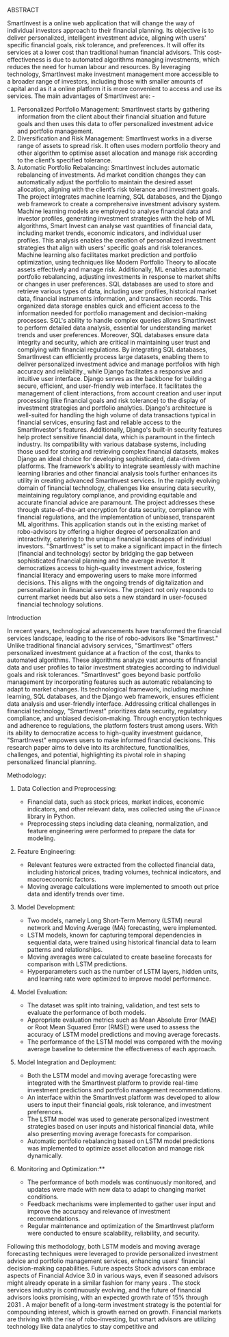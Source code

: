 ABSTRACT

SmartInvest is a online web application that will change the way of individual investors approach to their financial planning. Its objective is to deliver personalized, intelligent investment advice, aligning with users' specific financial goals, risk tolerance, and preferences. It will offer its services at a lower cost than traditional human financial advisors. This cost-effectiveness is due to automated algorithms managing investments, which reduces the need for human labour and resources. By leveraging technology, SmartInvest make investment management more accessible to a broader range of investors, including those with smaller amounts of capital and as it a online platform it is more convenient to access and use its services. 
The main advantages of SmartInvest are: -
1.	Personalized Portfolio Management: SmartInvest starts by gathering information from the client about their financial situation and future goals and then uses this data to offer personalized investment advice and portfolio management.
2.	Diversification and Risk Management: SmartInvest works in a diverse range of assets to spread risk. It often uses modern portfolio theory and other algorithm to optimise asset allocation and manage risk according to the client’s specified tolerance.
3.	Automatic Portfolio Rebalancing: SmartInvest includes automatic rebalancing of investments. Ad market condition changes they can automatically adjust the portfolio to maintain the desired asset allocation, aligning with the client’s risk tolerance and investment goals.
The project integrates machine learning, SQL databases, and the Django web framework to create a comprehensive investment advisory system. Machine learning models are employed to analyse financial data and investor profiles, generating investment strategies with the help of ML algorithms, Smart Invest can analyse vast quantities of financial data, including market trends, economic indicators, and individual user profiles. This analysis enables the creation of personalized investment strategies that align with users' specific goals and risk tolerances. Machine learning also facilitates market prediction and portfolio optimization, using techniques like Modern Portfolio Theory to allocate assets effectively and manage risk. Additionally, ML enables automatic portfolio rebalancing, adjusting investments in response to market shifts or changes in user preferences. SQL databases are used to store and retrieve various types of data, including user profiles, historical market data, financial instruments information, and transaction records. This organized data storage enables quick and efficient access to the information needed for portfolio management and decision-making processes. SQL's ability to handle complex queries allows SmartInvest to perform detailed data analysis, essential for understanding market trends and user preferences. Moreover, SQL databases ensure data integrity and security, which are critical in maintaining user trust and complying with financial regulations. By integrating SQL databases, SmartInvest can efficiently process large datasets, enabling them to deliver personalized investment advice and manage portfolios with high accuracy and reliability., while Django facilitates a responsive and intuitive user interface. Django serves as the backbone for building a secure, efficient, and user-friendly web interface. It facilitates the management of client interactions, from account creation and user input processing (like financial goals and risk tolerance) to the display of investment strategies and portfolio analytics. Django's architecture is well-suited for handling the high volume of data transactions typical in financial services, ensuring fast and reliable access to the SmartInvestor's features. Additionally, Django's built-in security features help protect sensitive financial data, which is paramount in the fintech industry. Its compatibility with various database systems, including those used for storing and retrieving complex financial datasets, makes Django an ideal choice for developing sophisticated, data-driven platforms. The framework's ability to integrate seamlessly with machine learning libraries and other financial analysis tools further enhances its utility in creating advanced SmartInvest services.
In the rapidly evolving domain of financial technology, challenges like ensuring data security, maintaining regulatory compliance, and providing equitable and accurate financial advice are paramount. The project addresses these through state-of-the-art encryption for data security, compliance with financial regulations, and the implementation of unbiased, transparent ML algorithms. This application stands out in the existing market of robo-advisors by offering a higher degree of personalization and interactivity, catering to the unique financial landscapes of individual investors.
"SmartInvest" is set to make a significant impact in the fintech (financial and technology) sector by bridging the gap between sophisticated financial planning and the average investor. It democratizes access to high-quality investment advice, fostering financial literacy and empowering users to make more informed decisions. This aligns with the ongoing trends of digitalization and personalization in financial services. The project not only responds to current market needs but also sets a new standard in user-focused financial technology solutions.


Introduction


In recent years, technological advancements have transformed the financial services landscape, leading to the rise of robo-advisors like "SmartInvest." Unlike traditional financial advisory services, "SmartInvest" offers personalized investment guidance at a fraction of the cost, thanks to automated algorithms. These algorithms analyze vast amounts of financial data and user profiles to tailor investment strategies according to individual goals and risk tolerances.
"SmartInvest" goes beyond basic portfolio management by incorporating features such as automatic rebalancing to adapt to market changes. Its technological framework, including machine learning, SQL databases, and the Django web framework, ensures efficient data analysis and user-friendly interface.
Addressing critical challenges in financial technology, "SmartInvest" prioritizes data security, regulatory compliance, and unbiased decision-making. Through encryption techniques and adherence to regulations, the platform fosters trust among users.
With its ability to democratize access to high-quality investment guidance, "SmartInvest" empowers users to make informed financial decisions. This research paper aims to delve into its architecture, functionalities, challenges, and potential, highlighting its pivotal role in shaping personalized financial planning.


Methodology:

1. Data Collection and Preprocessing:
   - Financial data, such as stock prices, market indices, economic indicators, and other relevant data, was collected using the `uFinance` library in Python.
   - Preprocessing steps including data cleaning, normalization, and feature engineering were performed to prepare the data for modeling.

2. Feature Engineering:
   - Relevant features were extracted from the collected financial data, including historical prices, trading volumes, technical indicators, and macroeconomic factors.
   - Moving average calculations were implemented to smooth out price data and identify trends over time.

3. Model Development:
   - Two models, namely Long Short-Term Memory (LSTM) neural network and Moving Average (MA) forecasting, were implemented.
   - LSTM models, known for capturing temporal dependencies in sequential data, were trained using historical financial data to learn patterns and relationships.
   - Moving averages were calculated to create baseline forecasts for comparison with LSTM predictions.
   - Hyperparameters such as the number of LSTM layers, hidden units, and learning rate were optimized to improve model performance.

4. Model Evaluation:
   - The dataset was split into training, validation, and test sets to evaluate the performance of both models.
   - Appropriate evaluation metrics such as Mean Absolute Error (MAE) or Root Mean Squared Error (RMSE) were used to assess the accuracy of LSTM model predictions and moving average forecasts.
   - The performance of the LSTM model was compared with the moving average baseline to determine the effectiveness of each approach.

5. Model Integration and Deployment:
   - Both the LSTM model and moving average forecasting were integrated with the SmartInvest platform to provide real-time investment predictions and portfolio management recommendations.
   - An interface within the SmartInvest platform was developed to allow users to input their financial goals, risk tolerance, and investment preferences.
   - The LSTM model was used to generate personalized investment strategies based on user inputs and historical financial data, while also presenting moving average forecasts for comparison.
   - Automatic portfolio rebalancing based on LSTM model predictions was implemented to optimize asset allocation and manage risk dynamically.

6. Monitoring and Optimization:**
   - The performance of both models was continuously monitored, and updates were made with new data to adapt to changing market conditions.
   - Feedback mechanisms were implemented to gather user input and improve the accuracy and relevance of investment recommendations.
   - Regular maintenance and optimization of the SmartInvest platform were conducted to ensure scalability, reliability, and security.

Following this methodology, both LSTM models and moving average forecasting techniques were leveraged to provide personalized investment advice and portfolio management services, enhancing users' financial decision-making capabilities.
Future aspects
Stock advisors can embrace aspects of Financial Advice 3.0 in various ways, even if seasoned advisors might already operate in a similar fashion for many years . The stock  services industry is continuously evolving, and the future of financial advisors looks promising, with an expected growth rate of 15% through 2031 . A major benefit of a long-term investment strategy is the potential for compounding interest, which is growth earned on growth. Financial markets are thriving with the rise of robo-investing, but smart advisors are utilizing technology like data analytics to stay competitive and 
